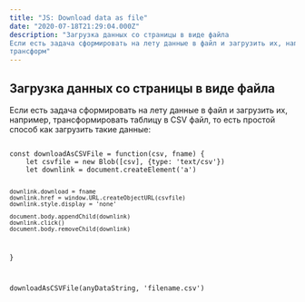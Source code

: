 ```yaml
---
title: "JS: Download data as file"
date: "2020-07-18T21:29:04.000Z"
description: "Загрузка данных со страницы в виде файла
Если есть задача сформировать на лету данные в файл и загрузить их, например,
трансформ"
---
```


<h2 id="-">Загрузка данных со страницы в виде файла</h2><p>Если есть задача сформировать на лету данные в файл и загрузить их, например, трансформировать таблицу в CSV файл, то есть простой способ как загрузить такие данные:</p><pre><code class="language-javascript">
const downloadAsCSVFile = function(csv, fname) {
    let csvfile = new Blob([csv], {type: 'text/csv'})
    let downlink = document.createElement('a')

    downlink.download = fname
    downlink.href = window.URL.createObjectURL(csvfile)
    downlink.style.display = 'none'

    document.body.appendChild(downlink)
    downlink.click()
    document.body.removeChild(downlink)
}


downloadAsCSVFile(anyDataString, 'filename.csv')</code></pre>

